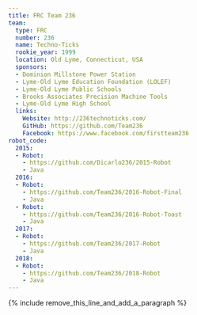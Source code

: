 ```yaml
---
title: FRC Team 236
team:
  type: FRC
  number: 236
  name: Techno-Ticks
  rookie_year: 1999
  location: Old Lyme, Connecticut, USA
  sponsors:
  - Dominion Millstone Power Station
  - Lyme-Old Lyme Education Foundation (LOLEF)
  - Lyme-Old Lyme Public Schools
  - Brooks Associates Precision Machine Tools
  - Lyme-Old Lyme High School
  links:
    Website: http://236technoticks.com/
    GitHub: https://github.com/Team236
    Facebook: https://www.facebook.com/firstteam236
robot_code:
  2015:
  - Robot:
    - https://github.com/Dicarlo236/2015-Robot
    - Java
  2016:
  - Robot:
    - https://github.com/Team236/2016-Robot-Final
    - Java
  - Robot:
    - https://github.com/Team236/2016-Robot-Toast
    - Java
  2017:
  - Robot:
    - https://github.com/Team236/2017-Robot
    - Java
  2018:
  - Robot:
    - https://github.com/Team236/2018-Robot
    - Java
---
```


{% include remove_this_line_and_add_a_paragraph %}